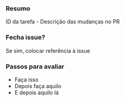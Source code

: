 ### Resumo
ID da tarefa - Descrição das mudanças no PR

### Fecha issue?
Se sim, colocar referência à issue

### Passos para avaliar
- Faça isso
- Depois faça aquilo
- E depois aquilo lá
